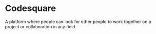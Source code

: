 # Codesquare

A platform where people can look for other people to work together on a project or collaboration in any field.
